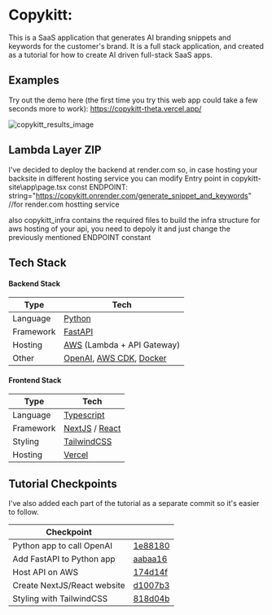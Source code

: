 # Copykitt:

This is a SaaS application that generates AI branding snippets and keywords for the customer's brand. 
It is a full stack application, and created as a tutorial for how to create AI driven full-stack
SaaS apps.

## Examples

Try out the demo here (the first time you try this web app could take a few seconds more to work): 
https://copykitt-theta.vercel.app/

![copykitt_results_image](./images/copykitt_results.png)

## Lambda Layer ZIP

I've decided to deploy the backend at render.com
so, in case hosting your backsite in different hosting service you can modify Entry point in copykitt-site\app\page.tsx
const ENDPOINT: string="https://copykitt.onrender.com/generate_snippet_and_keywords" //for render.com hostting service
 
also copykitt_infra contains the required files to build the infra structure for aws hosting of your api, you need to depoly it and just change the previously mentioned ENDPOINT constant
## Tech Stack

#### Backend Stack

| Type      | Tech                                                         |
| --------- | ------------------------------------------------------------ |
| Language  | [Python](https://www.python.org/)                            |
| Framework | [FastAPI](https://fastapi.tiangolo.com/)                     |
| Hosting   | [AWS](https://aws.amazon.com/) (Lambda + API Gateway)        |
| Other     | [OpenAI](https://openai.com/), [AWS CDK](https://aws.amazon.com/cdk/), [Docker](https://www.docker.com/) |

#### Frontend Stack

| Type      | Tech                                                         |
| --------- | ------------------------------------------------------------ |
| Language  | [Typescript](https://www.typescriptlang.org/)                |
| Framework | [NextJS](https://nextjs.org/) / [React](https://reactjs.org/) |
| Styling   | [TailwindCSS](https://tailwindcss.com/)                      |
| Hosting   | [Vercel](https://vercel.com)                                 |

## Tutorial Checkpoints

I've also added each part of the tutorial as a separate commit so it's easier to follow.

| Checkpoint                  |                                                              |
| --------------------------- | ------------------------------------------------------------ |
| Python app to call OpenAI   | [1e88180](https://github.com/pixegami/copykitt-tutorial/commit/1e88180dc55b5c10c869c32fe7bd168412a3c187) |
| Add FastAPI to Python app   | [aabaa16](https://github.com/pixegami/copykitt-tutorial/commit/aabaa16b036a921c7787dfabe6d6e80b65a7549c) |
| Host API on AWS             | [174d14f](https://github.com/pixegami/copykitt-tutorial/commit/174d14f8f5477c7b928445088951b2135f123a72) |
| Create NextJS/React website | [d1007b3](https://github.com/pixegami/copykitt-tutorial/commit/d1007b314a754f84573bf2b7281ae5ebebeb3d29) |
| Styling with TailwindCSS    | [818d04b](https://github.com/pixegami/copykitt-tutorial/commit/818d04bc670d23db24f95d1647aaa1fcbf90b474) |

## 
